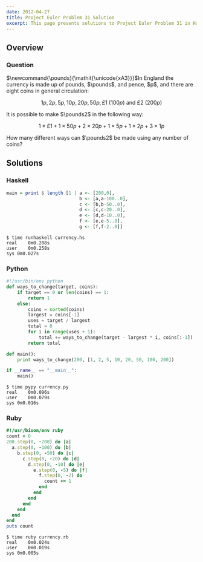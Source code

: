 ```yaml
---
date: 2012-04-27
title: Project Euler Problem 31 Solution
excerpt: This page presents solutions to Project Euler Problem 31 in Haskell, Python and Ruby.
---
```



## Overview


### Question

<p>
$\newcommand{\pounds}{\mathit{\unicode{xA3}}}$In England the currency is made up of pounds, $\pounds$, and pence, $p$, and there are eight coins in general circulation:
</p>

$$1p, 2p, 5p, 10p, 20p, 50p, \pounds1 \: (100p) \text{ and } \pounds2 \: (200p)$$

<p>
It is possible to make $\pounds2$ in the following way:
</p>

$$1\times\pounds1 + 1\times50p + 2\times20p + 1\times5p + 1\times2p + 3\times1p$$

<p>
How many different ways can $\pounds2$ be made using any number of coins?
</p>






## Solutions

### Haskell

```haskell
main = print $ length [1 | a <- [200,0],
                           b <- [a,a-100..0],
                           c <- [b,b-50..0],
                           d <- [c,c-20..0],
                           e <- [d,d-10..0],
                           f <- [e,e-5..0],
                           g <- [f,f-2..0]]
```


```
$ time runhaskell currency.hs
real	0m0.288s
user	0m0.258s
sys	0m0.027s
```



### Python

```python
#!/usr/bin/env python
def ways_to_change(target, coins):
    if target == 0 or len(coins) == 1:
        return 1
    else:
        coins = sorted(coins)
        largest = coins[-1]
        uses = target / largest
        total = 0
        for i in range(uses + 1):
            total += ways_to_change(target - largest * i, coins[:-1])
        return total

def main():
    print ways_to_change(200, [1, 2, 5, 10, 20, 50, 100, 200])

if __name__ == "__main__":
    main()
```


```
$ time pypy currency.py
real	0m0.096s
user	0m0.079s
sys	0m0.016s
```



### Ruby

```ruby
#!/usr/bioon/env ruby
count = 0
200.step(0, -200) do |a|
  a.step(0, -100) do |b|
    b.step(0, -50) do |c|
      c.step(0, -20) do |d|
        d.step(0, -10) do |e|
          e.step(0, -5) do |f|
            f.step(0, -2) do
              count += 1
            end
          end
        end
      end
    end
  end
end
puts count
```


```
$ time ruby currency.rb
real	0m0.024s
user	0m0.019s
sys	0m0.005s
```


